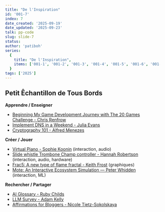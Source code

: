 ```yaml
---
title: "De l'Inspiration"
id: '001-7'
index: 7
date_created: '2025-09-19'
date_updated: '2025-09-23'
talk: pp-code
slug: slide-7
status: 
author: 'patiboh'
series:
  {
    title: "De l'Inspiration",
    items: ['001-1', '001-2', '001-3', '001-4', '001-5', '001-6', '001-7', '001-8'],
  }
tags: ['2025']
---
```

## Petit Êchantillon de Tous Bords

**Apprendre / Enseigner**

- [Beginning My Game Development Journey with The 20 Games Challenge -  Chris Renfrow](https://www.veryth.ink/blog/starting-20-games-challenge/)
- [Implement DNS in a Weekend - Julia Evans](https://implement-dns.wizardzines.com/)
- [Cryptography 101 - Alfred Menezes](https://cryptography101.ca/)

**Créer / Jouer**

- [Virtual Piano - Sophie Koonin](https://virtualpiano.vercel.app/) (interaction, audio)
- [Slide whistle Trombone Champ controller - Hannah Robertson](https://github.com/hannahilea/slide-whistle-trombone-champ-controller) (interaction, audio, hardware)
- [Frac5: A new type of flame fractal - Keith Frost](https://keithfrost.github.io/2025-08-08-frac5.html) (graphiques)
- [Mote: An Interactive Ecosystem Simulation — Peter Whidden](https://www.youtube.com/watch?v=Hju0H3NHxVI&t=1017s) (interaction, ML)

**Rechercher / Partager**

- [AI Glossary - Ruby Childs](https://ai.rubychilds.com/)
- [LLM Survey - Adam Kelly](https://llm-survey.onrender.com/)
- [Affirmations for Bloggers - Nicole Tietz-Sokolskaya](https://ntietz.com/blog/blogging-affirmations/)

